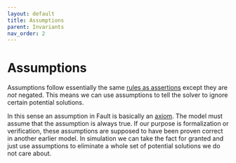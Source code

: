```yaml
---
layout: default
title: Assumptions
parent: Invariants
nav_order: 2
---
```

# Assumptions
Assumptions follow essentially the same [rules as assertions](assertions.html) except they are _not_ negated. This means we can use assumptions to tell the solver to ignore certain potential solutions.

In this sense an assumption in Fault is basically an [axiom](https://en.wikipedia.org/wiki/Axiom#Logical_axioms). The model must assume that the assumption is always true. If our purpose is formalization or verification, these assumptions are supposed to have been proven correct in another earlier model. In simulation we can take the fact for granted and just use assumptions to eliminate a whole set of potential solutions we do not care about.